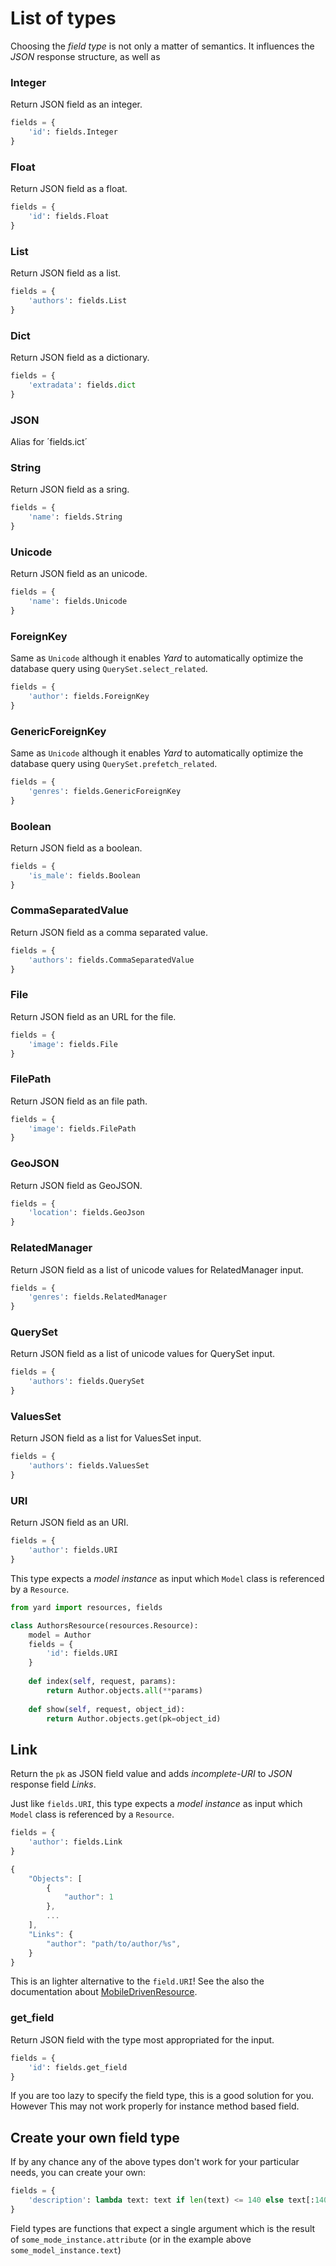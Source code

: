 # List of types

Choosing the *field type* is not only a matter of semantics. It influences the *JSON* response structure, as well as 

### Integer

Return JSON field as an integer.
```python
fields = {
    'id': fields.Integer
}
```

### Float

Return JSON field as a float.
```python
fields = {
    'id': fields.Float
}
```
### List
    
Return JSON field as a list.

```python
fields = {
    'authors': fields.List
}    
```

### Dict

Return JSON field as a dictionary.

```python
fields = {
    'extradata': fields.dict
}
```

### JSON

Alias for ´fields.ict´

### String
   
Return JSON field as a sring.

```python
fields = {
    'name': fields.String
}
``` 
 
### Unicode

Return JSON field as an unicode.

```python
fields = {
    'name': fields.Unicode
}
```

### ForeignKey
   
Same as `Unicode` although it enables *Yard* to automatically optimize the database query using `QuerySet.select_related`.

```python
fields = {
    'author': fields.ForeignKey
}
```

### GenericForeignKey
   
Same as `Unicode` although it enables *Yard* to automatically optimize the database query using `QuerySet.prefetch_related`.

```python
fields = {
    'genres': fields.GenericForeignKey
}
```
   
### Boolean

Return JSON field as a boolean.

```python
fields = {
    'is_male': fields.Boolean
}
```
       
### CommaSeparatedValue

Return JSON field as a comma separated value.

```python
fields = {
    'authors': fields.CommaSeparatedValue
}
```

### File

Return JSON field as an URL for the file.

```python
fields = {
    'image': fields.File
}
```

### FilePath

Return JSON field as an file path.

```python
fields = {
    'image': fields.FilePath
}
```

### GeoJSON

Return JSON field as GeoJSON.

```python
fields = {
    'location': fields.GeoJson
}
```

### RelatedManager

Return JSON field as a list of unicode values for RelatedManager input.

```python
fields = {
    'genres': fields.RelatedManager
}
```

### QuerySet

Return JSON field as a list of unicode values for QuerySet input.

```python
fields = {
    'authors': fields.QuerySet
}
```

### ValuesSet

Return JSON field as a list for ValuesSet input.

```python
fields = {
    'authors': fields.ValuesSet
}
```

### URI

Return JSON field as an URI.

```python
fields = {
    'author': fields.URI
}
```    
    
This type expects a *model instance* as input which `Model` class is referenced by a `Resource`.

```python
from yard import resources, fields

class AuthorsResource(resources.Resource):    
    model = Author
    fields = {
        'id': fields.URI
    }
    
    def index(self, request, params):
        return Author.objects.all(**params)
        
    def show(self, request, object_id):
        return Author.objects.get(pk=object_id)
```

## Link

Return the `pk` as JSON field value and adds *incomplete-URI* to *JSON* response field *Links*. 

Just like `fields.URI`, this type expects a *model instance* as input which `Model` class is referenced by a `Resource`.

```python
fields = {
    'author': fields.Link
}
```

```javascript
{
    "Objects": [
        {
            "author": 1
        }, 
        ...
    ], 
    "Links": {
        "author": "path/to/author/%s",
    }
}
```

This is an lighter alternative to the `field.URI`! See the also the documentation about [MobileDrivenResource](resource_types.md).


### get\_field

Return JSON field with the type most appropriated for the input.

```python
fields = {
    'id': fields.get_field
}
```

If you are too lazy to specify the field type, this is a good solution for you. However This may not work properly for instance method based field.


## Create your own field type

If by any chance any of the above types don't work for your particular needs, you can create your own:

```python
fields = {
    'description': lambda text: text if len(text) <= 140 else text[:140]+"..."
}
```

Field types are functions that expect a single argument which is the result of `some_mode_instance.attribute` (or in the example above `some_model_instance.text`)
